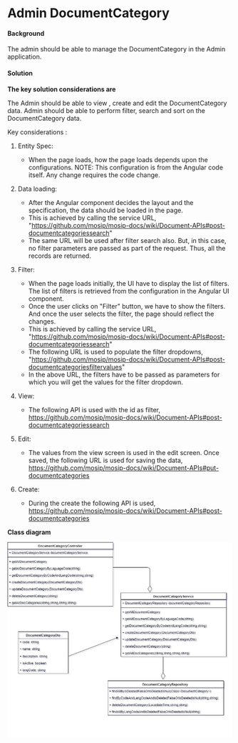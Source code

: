 # Admin DocumentCategory 

#### Background

The admin should be able to manage the DocumentCategory in the Admin application. 

#### Solution

**The key solution considerations are**

The Admin should be able to view , create and edit the DocumentCategory data. Admin should be able to perform filter, search and sort on the DocumentCategory data.

Key considerations : 

1. Entity Spec: 
	- When the page loads, how the page loads depends upon the configurations. NOTE: This configuration is from the Angular code itself. Any change requires the code change.

2. Data loading:
	- After the Angular component decides the layout and the specification, the data should be loaded in the page. 
	- This is achieved by calling the service URL, 
	"https://github.com/mosip/mosip-docs/wiki/Document-APIs#post-documentcategoriessearch"
	- The same URL will be used after filter search also. But, in this case, no filter parameters are passed as part of the request. Thus, all the records are returned. 

3. Filter:
	- When the page loads initially, the UI have to display the list of filters. The list of filters is retrieved from the configuration in the Angular UI component. 
	- Once the user clicks on "Filter" button, we have to show the filters. And once the user selects the filter, the page should reflect the changes.
	- This is achieved by calling the service URL, 
	"https://github.com/mosip/mosip-docs/wiki/Document-APIs#post-documentcategoriessearch"
	- The following URL is used to populate the filter dropdowns, 
	"https://github.com/mosip/mosip-docs/wiki/Document-APIs#post-documentcategoriesfiltervalues"
	- In the above URL, the filters have to be passed as parameters for which you will get the values for the filter dropdown.
	
4. View:
	- The following API is used with the id as filter,
	https://github.com/mosip/mosip-docs/wiki/Document-APIs#post-documentcategoriessearch
	
5. Edit:
	- The values from the view screen is used in the edit screen. Once saved, the following URL is used for saving the data, 
	https://github.com/mosip/mosip-docs/wiki/Document-APIs#put-documentcategories
	
6. Create:
	- During the create the following API is used, 
	https://github.com/mosip/mosip-docs/wiki/Document-APIs#post-documentcategories


**Class diagram**

![Class Diagram](_images/admin-documentcategory.jpg)